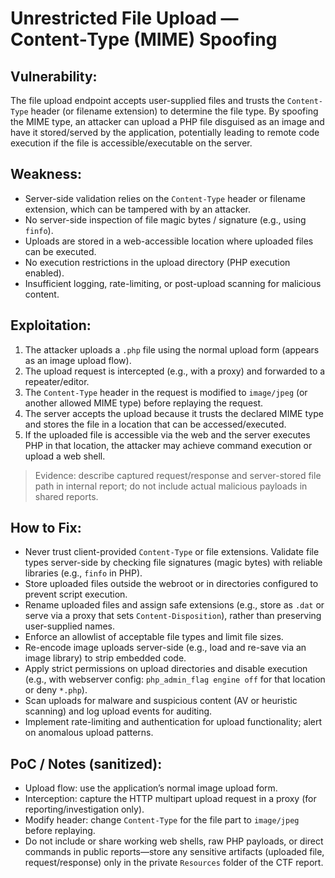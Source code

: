 # Unrestricted File Upload — Content‑Type (MIME) Spoofing

## Vulnerability:
The file upload endpoint accepts user-supplied files and trusts the `Content-Type` header (or filename extension) to determine the file type. By spoofing the MIME type, an attacker can upload a PHP file disguised as an image and have it stored/served by the application, potentially leading to remote code execution if the file is accessible/executable on the server.

## Weakness:
- Server-side validation relies on the `Content-Type` header or filename extension, which can be tampered with by an attacker.
- No server-side inspection of file magic bytes / signature (e.g., using `finfo`).
- Uploads are stored in a web-accessible location where uploaded files can be executed.
- No execution restrictions in the upload directory (PHP execution enabled).
- Insufficient logging, rate-limiting, or post-upload scanning for malicious content.

## Exploitation:
1. The attacker uploads a `.php` file using the normal upload form (appears as an image upload flow).
2. The upload request is intercepted (e.g., with a proxy) and forwarded to a repeater/editor.
3. The `Content-Type` header in the request is modified to `image/jpeg` (or another allowed MIME type) before replaying the request.
4. The server accepts the upload because it trusts the declared MIME type and stores the file in a location that can be accessed/executed.
5. If the uploaded file is accessible via the web and the server executes PHP in that location, the attacker may achieve command execution or upload a web shell.

> Evidence: describe captured request/response and server-stored file path in internal report; do not include actual malicious payloads in shared reports.

## How to Fix:
- Never trust client-provided `Content-Type` or file extensions. Validate file types server-side by checking file signatures (magic bytes) with reliable libraries (e.g., `finfo` in PHP).
- Store uploaded files outside the webroot or in directories configured to prevent script execution.
- Rename uploaded files and assign safe extensions (e.g., store as `.dat` or serve via a proxy that sets `Content-Disposition`), rather than preserving user-supplied names.
- Enforce an allowlist of acceptable file types and limit file sizes.
- Re-encode image uploads server-side (e.g., load and re-save via an image library) to strip embedded code.
- Apply strict permissions on upload directories and disable execution (e.g., with webserver config: `php_admin_flag engine off` for that location or deny `*.php`).
- Scan uploads for malware and suspicious content (AV or heuristic scanning) and log upload events for auditing.
- Implement rate-limiting and authentication for upload functionality; alert on anomalous upload patterns.

## PoC / Notes (sanitized):
- Upload flow: use the application’s normal image upload form.
- Interception: capture the HTTP multipart upload request in a proxy (for reporting/investigation only).
- Modify header: change `Content-Type` for the file part to `image/jpeg` before replaying.
- Do not include or share working web shells, raw PHP payloads, or direct commands in public reports—store any sensitive artifacts (uploaded file, request/response) only in the private `Resources` folder of the CTF report.
